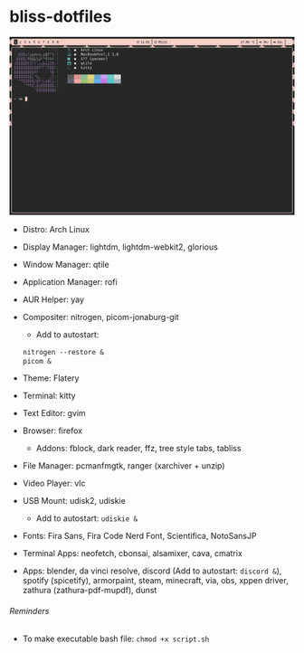 # bliss-dotfiles

![alt text](https://github.com/Chiivo/bliss-dotfiles/blob/main/screenshot.png?raw=true)

- Distro: Arch Linux

- Display Manager: lightdm, lightdm-webkit2, glorious

- Window Manager: qtile

- Application Manager: rofi

- AUR Helper: yay

- Compositer: nitrogen, picom-jonaburg-git
	- Add to autostart:
	```
	nitrogen --restore &
	picom &
	```

- Theme: Flatery

- Terminal: kitty

- Text Editor: gvim

- Browser: firefox
	- Addons: fblock, dark reader, ffz, tree style tabs, tabliss
  
- File Manager: pcmanfmgtk, ranger (xarchiver + unzip)

- Video Player: vlc

- USB Mount: udisk2, udiskie
	- Add to autostart: `udiskie &`

- Fonts: Fira Sans, Fira Code Nerd Font, Scientifica, NotoSansJP

- Terminal Apps: neofetch, cbonsai, alsamixer, cava, cmatrix

- Apps: blender, da vinci resolve, discord (Add to autostart: `discord &`), spotify (spicetify), armorpaint, steam, minecraft, via, obs, xppen driver, zathura (zathura-pdf-mupdf), dunst

###### Reminders
- To make executable bash file: `chmod +x script.sh`

